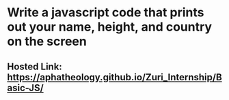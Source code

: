 # Write a javascript code that prints out your name, height, and country on the screen

## Hosted Link: https://aphatheology.github.io/Zuri_Internship/Basic-JS/
